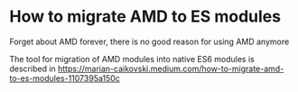 # How to migrate AMD to ES modules
Forget about AMD forever, there is no good reason for using AMD anymore

The tool for migration of AMD modules into native ES6 modules is described in  https://marian-caikovski.medium.com/how-to-migrate-amd-to-es-modules-1107395a150c

